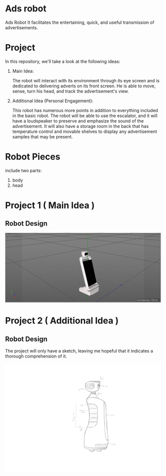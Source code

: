 # Ads robot
Ads Robot It facilitates the entertaining, quick, and useful transmission of advertisements.

# Project
In this repository, we'll take a look at the following ideas:
 1. Main Idea:
    
    The robot will interact with its environment through its eye screen and is dedicated to delivering adverts on its front screen.
    He is able to move, sense, turn his head, and track the advertisement's view.
    
 2. Additional Idea (Personal Engagement):
    
    This robot has numerous more points in addition to everything included in the basic robot.
    The robot will be able to use the escalator, and it will have a loudspeaker to preserve and emphasize the sound of the advertisement.
    It will also have a storage room in the back that has temperature control and movable shelves to display any advertisement samples that may be present.

# Robot Pieces 
 include two parts:
 1. body
 2. head
    
# Project 1 ( Main Idea )

  ## Robot Design

  ![photo](Robot.png)

# Project 2 ( Additional Idea )

  ## Robot Design
   The project will only have a sketch, leaving me hopeful that it indicates a thorough comprehension of it.

  ![photo](MyRobot.jpg)


